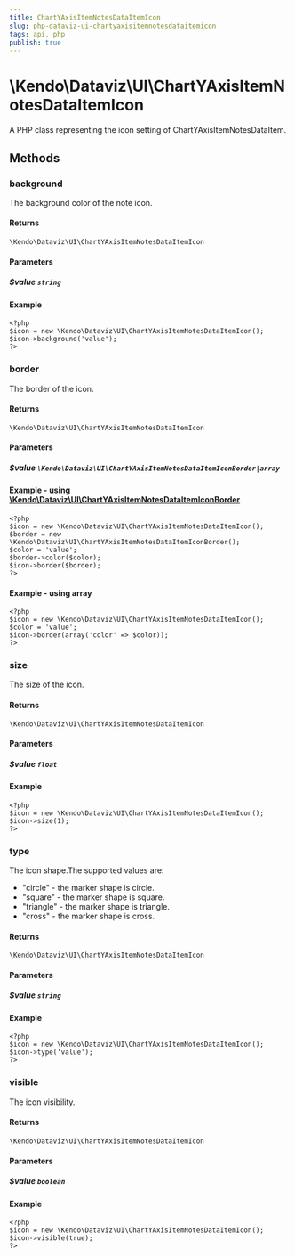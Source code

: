 ```yaml
---
title: ChartYAxisItemNotesDataItemIcon
slug: php-dataviz-ui-chartyaxisitemnotesdataitemicon
tags: api, php
publish: true
---
```


# \Kendo\Dataviz\UI\ChartYAxisItemNotesDataItemIcon

A PHP class representing the icon setting of ChartYAxisItemNotesDataItem.


## Methods

### background
The background color of the note icon.

#### Returns
`\Kendo\Dataviz\UI\ChartYAxisItemNotesDataItemIcon`

#### Parameters

##### $value `string`



#### Example 
    <?php
    $icon = new \Kendo\Dataviz\UI\ChartYAxisItemNotesDataItemIcon();
    $icon->background('value');
    ?>

### border

The border of the icon.

#### Returns
`\Kendo\Dataviz\UI\ChartYAxisItemNotesDataItemIcon`

#### Parameters

##### $value `\Kendo\Dataviz\UI\ChartYAxisItemNotesDataItemIconBorder|array`


#### Example - using [\Kendo\Dataviz\UI\ChartYAxisItemNotesDataItemIconBorder](/api/wrappers/php/Kendo/Dataviz/UI/ChartYAxisItemNotesDataItemIconBorder)
    <?php
    $icon = new \Kendo\Dataviz\UI\ChartYAxisItemNotesDataItemIcon();
    $border = new \Kendo\Dataviz\UI\ChartYAxisItemNotesDataItemIconBorder();
    $color = 'value';
    $border->color($color);
    $icon->border($border);
    ?>

#### Example - using array

    <?php
    $icon = new \Kendo\Dataviz\UI\ChartYAxisItemNotesDataItemIcon();
    $color = 'value';
    $icon->border(array('color' => $color));
    ?>

### size
The size of the icon.

#### Returns
`\Kendo\Dataviz\UI\ChartYAxisItemNotesDataItemIcon`

#### Parameters

##### $value `float`



#### Example 
    <?php
    $icon = new \Kendo\Dataviz\UI\ChartYAxisItemNotesDataItemIcon();
    $icon->size(1);
    ?>

### type
The icon shape.The supported values are:
* "circle" - the marker shape is circle.
* "square" - the marker shape is square.
* "triangle" - the marker shape is triangle.
* "cross" - the marker shape is cross.

#### Returns
`\Kendo\Dataviz\UI\ChartYAxisItemNotesDataItemIcon`

#### Parameters

##### $value `string`



#### Example 
    <?php
    $icon = new \Kendo\Dataviz\UI\ChartYAxisItemNotesDataItemIcon();
    $icon->type('value');
    ?>

### visible
The icon visibility.

#### Returns
`\Kendo\Dataviz\UI\ChartYAxisItemNotesDataItemIcon`

#### Parameters

##### $value `boolean`



#### Example 
    <?php
    $icon = new \Kendo\Dataviz\UI\ChartYAxisItemNotesDataItemIcon();
    $icon->visible(true);
    ?>

 
